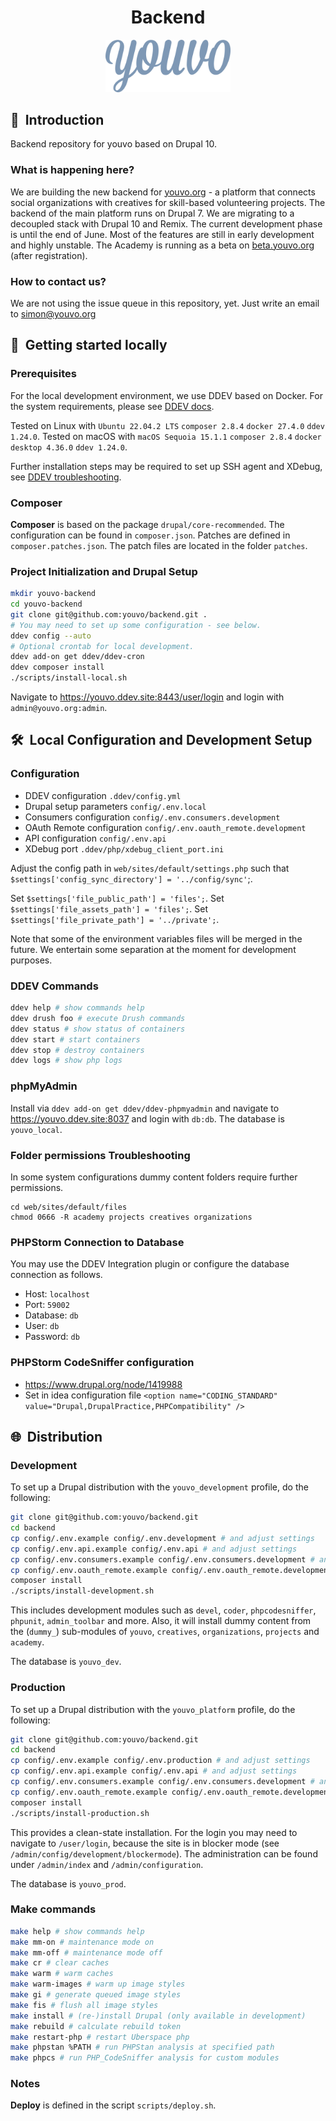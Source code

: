 <h1 align="center">Backend</h1>
<p align="center">
  <img width="200" src="/web/assets/logo.png" alt="youvo Logo">
</p>

## :wave: &nbsp;Introduction

Backend repository for youvo based on Drupal 10.

### What is happening here?

We are building the new backend for [youvo.org](https://www.youvo.org) - a platform that connects social organizations with creatives for skill-based volunteering projects. The backend of the main platform runs on Drupal 7. We are migrating to a decoupled stack with Drupal 10 and Remix. The current development phase is until the end of June. Most of the features are still in early development and highly unstable. The Academy is running as a beta on [beta.youvo.org](https://beta.youvo.org/academy) (after registration).

### How to contact us?

We are not using the issue queue in this repository, yet. Just write an email to simon@youvo.org

## :whale: &nbsp;Getting started locally

### Prerequisites

For the local development environment, we use DDEV based on Docker. For the system requirements, please see [DDEV docs](https://ddev.readthedocs.io/en/stable/).

Tested on Linux with `Ubuntu 22.04.2 LTS` `composer 2.8.4` `docker 27.4.0` `ddev 1.24.0`.
Tested on macOS with `macOS Sequoia 15.1.1` `composer 2.8.4` `docker desktop 4.36.0` `ddev 1.24.0`.

Further installation steps may be required to set up SSH agent and XDebug, see [DDEV troubleshooting](https://ddev.readthedocs.io/en/stable/users/troubleshooting/).

### Composer

**Composer** is based on the package `drupal/core-recommended`. The configuration can be found in `composer.json`. Patches are defined in `composer.patches.json`. The patch files are located in the folder `patches`.

### Project Initialization and Drupal Setup

```bash
mkdir youvo-backend
cd youvo-backend
git clone git@github.com:youvo/backend.git .
# You may need to set up some configuration - see below.
ddev config --auto
# Optional crontab for local development.
ddev add-on get ddev/ddev-cron
ddev composer install
./scripts/install-local.sh
```

Navigate to https://youvo.ddev.site:8443/user/login and login with `admin@youvo.org:admin`.

## :hammer_and_wrench: &nbsp;Local Configuration and Development Setup

### Configuration

- DDEV configuration `.ddev/config.yml`
- Drupal setup parameters `config/.env.local`
- Consumers configuration `config/.env.consumers.development`
- OAuth Remote configuration `config/.env.oauth_remote.development`
- API configuration `config/.env.api`
- XDebug port `.ddev/php/xdebug_client_port.ini`

Adjust the config path in `web/sites/default/settings.php` such that `$settings['config_sync_directory'] = '../config/sync'`;.

Set `$settings['file_public_path'] = 'files';`.
Set `$settings['file_assets_path'] = 'files';`.
Set `$settings['file_private_path'] = '../private';`.

Note that some of the environment variables files will be merged in the future. We entertain some separation at the moment for development purposes.

### DDEV Commands

```bash
ddev help # show commands help
ddev drush foo # execute Drush commands
ddev status # show status of containers
ddev start # start containers
ddev stop # destroy containers
ddev logs # show php logs
```

### phpMyAdmin

Install via `ddev add-on get ddev/ddev-phpmyadmin` and navigate to https://youvo.ddev.site:8037 and login with `db:db`. The database is `youvo_local`.

### Folder permissions Troubleshooting

In some system configurations dummy content folders require further permissions.

```
cd web/sites/default/files
chmod 0666 -R academy projects creatives organizations
```

### PHPStorm Connection to Database

You may use the DDEV Integration plugin or configure the database connection as follows.

- Host: `localhost`
- Port: `59002`
- Database: `db`
- User: `db`
- Password: `db`

### PHPStorm CodeSniffer configuration

* https://www.drupal.org/node/1419988
* Set in idea configuration file `<option name="CODING_STANDARD" value="Drupal,DrupalPractice,PHPCompatibility" />`

## :globe_with_meridians: &nbsp;Distribution

### Development

To set up a Drupal distribution with the `youvo_development` profile, do the following:

```bash
git clone git@github.com:youvo/backend.git
cd backend
cp config/.env.example config/.env.development # and adjust settings
cp config/.env.api.example config/.env.api # and adjust settings
cp config/.env.consumers.example config/.env.consumers.development # and adjust settings
cp config/.env.oauth_remote.example config/.env.oauth_remote.development # and adjust settings
composer install
./scripts/install-development.sh
```

This includes development modules such as `devel`, `coder`, `phpcodesniffer`, `phpunit`, `admin_toolbar` and more. Also, it will install dummy content from the (`dummy_`) sub-modules of `youvo`, `creatives`, `organizations`, `projects` and `academy`.

The database is `youvo_dev`.

### Production

To set up a Drupal distribution with the `youvo_platform` profile, do the following:

```bash
git clone git@github.com:youvo/backend.git
cd backend
cp config/.env.example config/.env.production # and adjust settings
cp config/.env.api.example config/.env.api # and adjust settings
cp config/.env.consumers.example config/.env.consumers.development # and adjust settings
cp config/.env.oauth_remote.example config/.env.oauth_remote.development # and adjust settings
composer install
./scripts/install-production.sh
```

This provides a clean-state installation. For the login you may need to navigate to `/user/login`, because the site is in blocker mode (see `/admin/config/development/blockermode`). The administration can be found under `/admin/index` and `/admin/configuration`.

The database is `youvo_prod`.

### Make commands

```bash
make help # show commands help
make mm-on # maintenance mode on
make mm-off # maintenance mode off
make cr # clear caches
make warm # warm caches
make warm-images # warm up image styles
make gi # generate queued image styles
make fis # flush all image styles
make install # (re-)install Drupal (only available in development)
make rebuild # calculate rebuild token
make restart-php # restart Uberspace php
make phpstan %PATH # run PHPStan analysis at specified path
make phpcs # run PHP_CodeSniffer analysis for custom modules
```

### Notes

**Deploy** is defined in the script `scripts/deploy.sh`.
